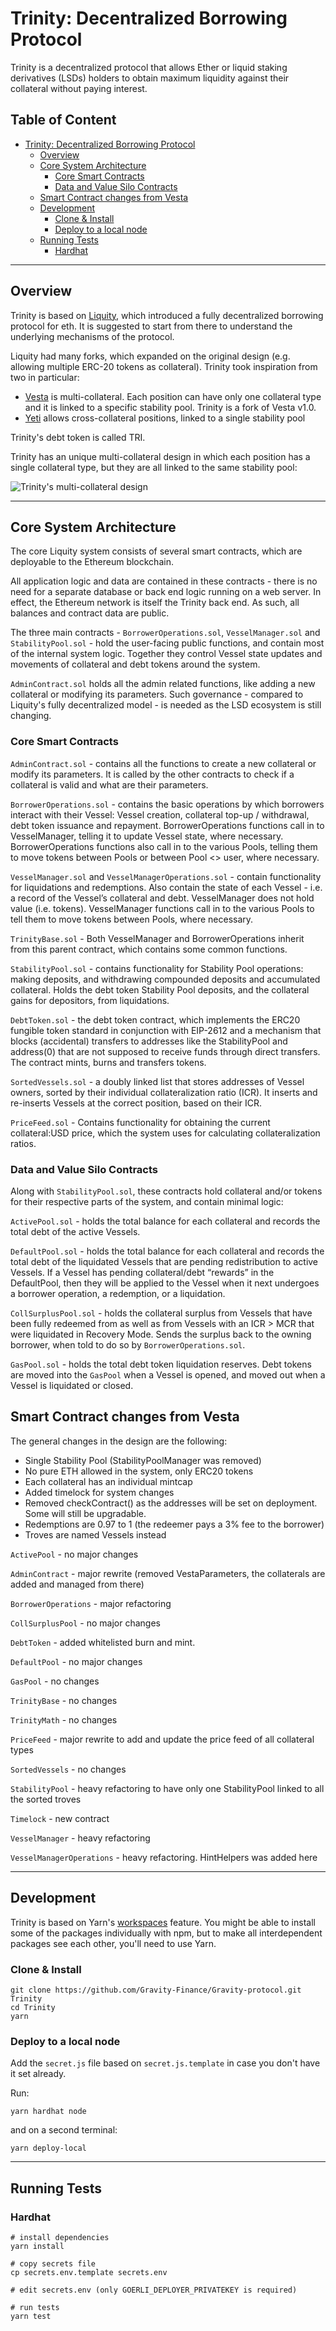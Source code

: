 # Trinity: Decentralized Borrowing Protocol

Trinity is a decentralized protocol that allows Ether or liquid staking derivatives (LSDs) holders to obtain maximum liquidity against
their collateral without paying interest. 

## Table of Content <!-- omit in toc -->
- [Trinity: Decentralized Borrowing Protocol](#trinity-decentralized-borrowing-protocol)
  - [Overview](#overview)
  - [Core System Architecture](#core-system-architecture)
    - [Core Smart Contracts](#core-smart-contracts)
    - [Data and Value Silo Contracts](#data-and-value-silo-contracts)
  - [Smart Contract changes from Vesta](#smart-contract-changes-from-vesta)
  - [Development](#development)
    - [Clone \& Install](#clone--install)
    - [Deploy to a local node](#deploy-to-a-local-node)
  - [Running Tests](#running-tests)
    - [Hardhat](#hardhat)

***

## Overview

Trinity is based on [Liquity](https://github.com/liquity/dev), which introduced a fully decentralized borrowing protocol for eth. It is suggested to start from there to understand the underlying mechanisms of the protocol. 

Liquity had many forks, which expanded on the original design (e.g. allowing multiple ERC-20 tokens as collateral).
Trinity took inspiration from two in particular:
- [Vesta](https://github.com/vesta-finance/vesta-protocol-v1/releases/tag/v1.0) is multi-collateral. Each position can have only one collateral type and it is linked to a specific stability pool. Trinity is a fork of Vesta v1.0. 
- [Yeti](https://techdocs.yeti.finance/about-yeti-finance/contracts) allows cross-collateral positions, linked to a single stability pool

Trinity's debt token is called TRI.

Trinity has an unique multi-collateral design in which each position has a single collateral type, but they are all linked to the same stability pool:

![Trinity's multi-collateral design](images/multi-collateral.png)

***
## Core System Architecture

The core Liquity system consists of several smart contracts, which are deployable to the Ethereum blockchain.

All application logic and data are contained in these contracts - there is no need for a separate database or back end logic running on a web server. In effect, the Ethereum network is itself the Trinity back end. As such, all balances and contract data are public.

The three main contracts - `BorrowerOperations.sol`, `VesselManager.sol` and `StabilityPool.sol` - hold the user-facing public functions, and contain most of the internal system logic. Together they control Vessel state updates and movements of collateral and debt tokens around the system.

`AdminContract.sol` holds all the admin related functions, like adding a new collateral or modifying its parameters. Such governance - compared to Liquity's fully decentralized model - is needed as the LSD ecosystem is still changing.

### Core Smart Contracts

`AdminContract.sol` - contains all the functions to create a new collateral or modify its parameters. It is called by the other contracts to check if a collateral is valid and what are their parameters.

`BorrowerOperations.sol` - contains the basic operations by which borrowers interact with their Vessel: Vessel creation, collateral top-up / withdrawal, debt token issuance and repayment. BorrowerOperations functions call in to VesselManager, telling it to update Vessel state, where necessary. BorrowerOperations functions also call in to the various Pools, telling them to move tokens between Pools or between Pool <> user, where necessary.

`VesselManager.sol` and `VesselManagerOperations.sol` - contain functionality for liquidations and redemptions. Also contain the state of each Vessel - i.e. a record of the Vessel’s collateral and debt. VesselManager does not hold value (i.e. tokens). VesselManager functions call in to the various Pools to tell them to move tokens between Pools, where necessary.

`TrinityBase.sol` - Both VesselManager and BorrowerOperations inherit from this parent contract, which contains some common functions.

`StabilityPool.sol` - contains functionality for Stability Pool operations: making deposits, and withdrawing compounded deposits and accumulated collateral. Holds the debt token Stability Pool deposits, and the collateral gains for depositors, from liquidations.

`DebtToken.sol` - the debt token contract, which implements the ERC20 fungible token standard in conjunction with EIP-2612 and a mechanism that blocks (accidental) transfers to addresses like the StabilityPool and address(0) that are not supposed to receive funds through direct transfers. The contract mints, burns and transfers tokens.

`SortedVessels.sol` - a doubly linked list that stores addresses of Vessel owners, sorted by their individual collateralization ratio (ICR). It inserts and re-inserts Vessels at the correct position, based on their ICR.

`PriceFeed.sol` - Contains functionality for obtaining the current collateral:USD price, which the system uses for calculating collateralization ratios.

### Data and Value Silo Contracts

Along with `StabilityPool.sol`, these contracts hold collateral and/or tokens for their respective parts of the system, and contain minimal logic:

`ActivePool.sol` - holds the total balance for each collateral and records the total debt of the active Vessels.

`DefaultPool.sol` - holds the total balance for each collateral and records the total debt of the liquidated Vessels that are pending redistribution to active Vessels. If a Vessel has pending collateral/debt “rewards” in the DefaultPool, then they will be applied to the Vessel when it next undergoes a borrower operation, a redemption, or a liquidation.

`CollSurplusPool.sol` - holds the collateral surplus from Vessels that have been fully redeemed from as well as from Vessels with an ICR > MCR that were liquidated in Recovery Mode. Sends the surplus back to the owning borrower, when told to do so by `BorrowerOperations.sol`.

`GasPool.sol` - holds the total debt token liquidation reserves. Debt tokens are moved into the `GasPool` when a Vessel is opened, and moved out when a Vessel is liquidated or closed.

## Smart Contract changes from Vesta

The general changes in the design are the following:
- Single Stability Pool (StabilityPoolManager was removed)
- No pure ETH allowed in the system, only ERC20 tokens
- Each collateral has an individual mintcap
- Added timelock for system changes
- Removed checkContract() as the addresses will be set on deployment. Some will still be upgradable.
- Redemptions are 0.97 to 1 (the redeemer pays a 3% fee to the borrower)
- Troves are named Vessels instead

`ActivePool` - no major changes

`AdminContract` - major rewrite (removed VestaParameters, the collaterals are added and managed from there)

`BorrowerOperations` - major refactoring

`CollSurplusPool` - no major changes

`DebtToken` - added whitelisted burn and mint.

`DefaultPool` - no major changes

`GasPool` - no changes

`TrinityBase` - no changes

`TrinityMath` - no changes

`PriceFeed` - major rewrite to add and update the price feed of all collateral types

`SortedVessels` - no changes

`StabilityPool` - heavy refactoring to have only one StabilityPool linked to all the sorted troves

`Timelock` - new contract

`VesselManager` - heavy refactoring

`VesselManagerOperations` - heavy refactoring. HintHelpers was added here

***

## Development

Trinity is based on Yarn's [workspaces](https://classic.yarnpkg.com/en/docs/workspaces/) feature. You might be able to install some of the packages individually with npm, but to make all interdependent packages see each other, you'll need to use Yarn.

### Clone & Install

```
git clone https://github.com/Gravity-Finance/Gravity-protocol.git Trinity
cd Trinity
yarn
```

### Deploy to a local node
Add the `secret.js` file based on `secret.js.template` in case you don't have it set already.

Run:
```
yarn hardhat node
```

and on a second terminal:
```
yarn deploy-local
```

***

## Running Tests

### Hardhat

```
# install dependencies
yarn install

# copy secrets file
cp secrets.env.template secrets.env

# edit secrets.env (only GOERLI_DEPLOYER_PRIVATEKEY is required)

# run tests 
yarn test 

```
